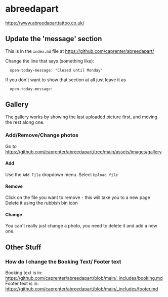 # abreedapart

https://www.abreedaparttattoo.co.uk/

## Update the 'message' section

This is in the `index.md` file at https://github.com/caprenter/abreedapart/

Change the line that says (something like): 
```
  open-today-message: "Closed until Monday"
``` 
If you don't want to show that section at all just leave it as

```
  open-today-message:
``` 

## Gallery

The gallery works by showing the last uploaded picture first, and moving the rest along one.

### Add/Remove/Change photos

Go to https://github.com/caprenter/abreedapart/tree/main/assets/images/gallery

#### Add

Use the `Add File` dropdown menu. Select `Upload file`

#### Remove

Click on the file you want to remove - this will take you to a new page
Delete it using the rubbish bin icon

#### Change

You can't really just change a photo, you need to delete it and add a new one.

## Other Stuff

### How do I change the Booking Text/ Footer text

Booking text is in: https://github.com/caprenter/abreedapart/blob/main/_includes/booking.md  
Footer text is in: https://github.com/caprenter/abreedapart/blob/main/_includes/footer.md
